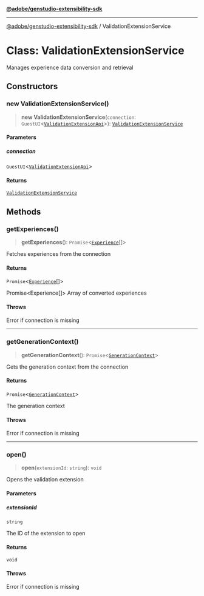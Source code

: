[**@adobe/genstudio-extensibility-sdk**](../README.md)

***

[@adobe/genstudio-extensibility-sdk](../globals.md) / ValidationExtensionService

# Class: ValidationExtensionService

Manages experience data conversion and retrieval

## Constructors

### new ValidationExtensionService()

> **new ValidationExtensionService**(`connection`: `GuestUI`\<[`ValidationExtensionApi`](../interfaces/ValidationExtensionApi.md)\>): [`ValidationExtensionService`](ValidationExtensionService.md)

#### Parameters

##### connection

`GuestUI`\<[`ValidationExtensionApi`](../interfaces/ValidationExtensionApi.md)\>

#### Returns

[`ValidationExtensionService`](ValidationExtensionService.md)

## Methods

### getExperiences()

> **getExperiences**(): `Promise`\<[`Experience`](../interfaces/Experience.md)[]\>

Fetches experiences from the connection

#### Returns

`Promise`\<[`Experience`](../interfaces/Experience.md)[]\>

Promise<Experience[]> Array of converted experiences

#### Throws

Error if connection is missing

***

### getGenerationContext()

> **getGenerationContext**(): `Promise`\<[`GenerationContext`](../type-aliases/GenerationContext.md)\>

Gets the generation context from the connection

#### Returns

`Promise`\<[`GenerationContext`](../type-aliases/GenerationContext.md)\>

The generation context

#### Throws

Error if connection is missing

***

### open()

> **open**(`extensionId`: `string`): `void`

Opens the validation extension

#### Parameters

##### extensionId

`string`

The ID of the extension to open

#### Returns

`void`

#### Throws

Error if connection is missing

